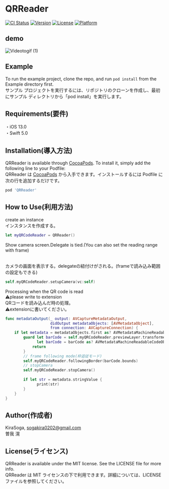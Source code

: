 # QRReader

[![CI Status](https://img.shields.io/travis/KiraSoga/QRReader.svg?style=flat)](https://travis-ci.org/KiraSoga/QRReader)
[![Version](https://img.shields.io/cocoapods/v/QRReader.svg?style=flat)](https://cocoapods.org/pods/QRReader)
[![License](https://img.shields.io/cocoapods/l/QRReader.svg?style=flat)](https://cocoapods.org/pods/QRReader)
[![Platform](https://img.shields.io/cocoapods/p/QRReader.svg?style=flat)](https://cocoapods.org/pods/QRReader)

## demo
![Videotogif (1)](https://user-images.githubusercontent.com/57799569/190841396-ca8f7138-6e14-4de6-ada0-6b7f302d5cbc.gif)

## Example

To run the example project, clone the repo, and run `pod install` from the Example directory first.
<br>
サンプル プロジェクトを実行するには、リポジトリのクローンを作成し、最初にサンプル ディレクトリから「pod install」を実行します。

## Requirements(要件)
・iOS 13.0
<br>
・Swift 5.0

## Installation(導入方法)

QRReader is available through [CocoaPods](https://cocoapods.org). To install
it, simply add the following line to your Podfile:
<br>
QRReader は [CocoaPods](https://cocoapods.org) から入手できます。インストールするには
Podfile に次の行を追加するだけです。

```ruby
pod 'QRReader'
```

## How to Use(利用方法)
create an instance
<br>
インスタンスを作成する。

```Swift
let myQRCodeReader = QRReader()
```

Show camera screen.Delegate is tied.(You can also set the reading range with frame)

<br>
カメラの画面を表示する。delegateの紐付けがされる。(frameで読み込み範囲の設定もできる)

```Swift
self.myQRCodeReader.setupCamera(vc:self)
```

Processing when the QR code is read
<br>
⚠️please write to extension
<br>
QRコードを読み込んだ時の処理。
<br>
⚠️extensionに書いてください。

```Swift
func metadataOutput(_ output: AVCaptureMetadataOutput,
                    didOutput metadataObjects: [AVMetadataObject],
                    from connection: AVCaptureConnection) {
    if let metadata = metadataObjects.first as? AVMetadataMachineReadableCodeObject {
        guard let barCode = self.myQRCodeReader.previewLayer.transformedMetadataObject(for: metadata),
              let barCode = barCode as? AVMetadataMachineReadableCodeObject else {
            return
        }
        // frame following mode(枠追従モード)
        self.myQRCodeReader.followingBorder(barCode.bounds)
        // stopCamera
        self.myQRCodeReader.stopCamera()
        
        if let str = metadata.stringValue {
              print(str)
        }
    }
}

```

## Author(作成者)

KiraSoga, sogakira0202@gmail.com
<br>
曽我 滉

## License(ライセンス)

QRReader is available under the MIT license. See the LICENSE file for more info.
<br>
QRReader は MIT ライセンスの下で利用できます。詳細については、LICENSE ファイルを参照してください。
